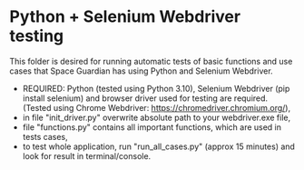 <h1>Python + Selenium Webdriver testing</h1>

This folder is desired for running automatic tests of basic functions and use cases that Space Guardian has using Python and Selenium Webdriver.

- REQUIRED: Python (tested using Python 3.10), Selenium Webdriver (pip install selenium) and browser driver used for testing are required. (Tested using Chrome Webdriver: https://chromedriver.chromium.org/),
- in file "init_driver.py" overwrite absolute path to your webdriver.exe file,
- file "functions.py" contains all important functions, which are used in tests cases,
- to test whole application, run "run_all_cases.py" (approx 15 minutes) and look for result in terminal/console.
